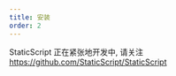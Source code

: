 ```yaml
---
title: 安装
order: 2
---
```


StaticScript 正在紧张地开发中, 请关注 https://github.com/StaticScript/StaticScript
